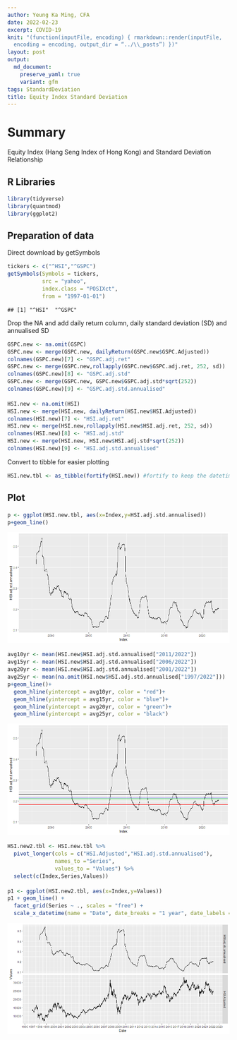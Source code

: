 ```yaml
---
author: Yeung Ka Ming, CFA
date: 2022-02-23
excerpt: COVID-19
knit: "(function(inputFile, encoding) { rmarkdown::render(inputFile,
  encoding = encoding, output_dir = “../\\_posts”) })"
layout: post
output:
  md_document:
    preserve_yaml: true
    variant: gfm
tags: StandardDeviation
title: Equity Index Standard Deviation
---
```


# Summary

Equity Index (Hang Seng Index of Hong Kong) and Standard Deviation
Relationship

## R Libraries

``` r
library(tidyverse)
library(quantmod)
library(ggplot2)
```

## Preparation of data

Direct download by getSymbols

``` r
tickers <- c("^HSI","^GSPC")
getSymbols(Symbols = tickers,
           src = "yahoo",
           index.class = "POSIXct",
           from = "1997-01-01")
```

    ## [1] "^HSI"  "^GSPC"

Drop the NA and add daily return column, daily standard deviation (SD)
and annualised SD

``` r
GSPC.new <- na.omit(GSPC)
GSPC.new <- merge(GSPC.new, dailyReturn(GSPC.new$GSPC.Adjusted))
colnames(GSPC.new)[7] <- "GSPC.adj.ret"
GSPC.new <- merge(GSPC.new,rollapply(GSPC.new$GSPC.adj.ret, 252, sd))
colnames(GSPC.new)[8] <- "GSPC.adj.std"
GSPC.new <- merge(GSPC.new, GSPC.new$GSPC.adj.std*sqrt(252))
colnames(GSPC.new)[9] <- "GSPC.adj.std.annualised"

HSI.new <- na.omit(HSI)
HSI.new <- merge(HSI.new, dailyReturn(HSI.new$HSI.Adjusted))
colnames(HSI.new)[7] <- "HSI.adj.ret"
HSI.new <- merge(HSI.new,rollapply(HSI.new$HSI.adj.ret, 252, sd))
colnames(HSI.new)[8] <- "HSI.adj.std"
HSI.new <- merge(HSI.new, HSI.new$HSI.adj.std*sqrt(252))
colnames(HSI.new)[9] <- "HSI.adj.std.annualised"
```

Convert to tibble for easier plotting

``` r
HSI.new.tbl <- as_tibble(fortify(HSI.new)) #fortify to keep the datetime index
```

## Plot

``` r
p <- ggplot(HSI.new.tbl, aes(x=Index,y=HSI.adj.std.annualised))
p+geom_line()
```

![](/images/HSI%20and%20SD%20average-1.png)<!-- -->

``` r
avg10yr <- mean(HSI.new$HSI.adj.std.annualised["2011/2022"])
avg15yr <- mean(HSI.new$HSI.adj.std.annualised["2006/2022"])
avg20yr <- mean(HSI.new$HSI.adj.std.annualised["2001/2022"])
avg25yr <- mean(na.omit(HSI.new$HSI.adj.std.annualised["1997/2022"]))
p+geom_line()+
  geom_hline(yintercept = avg10yr, color = "red")+
  geom_hline(yintercept = avg15yr, color = "blue")+
  geom_hline(yintercept = avg20yr, color = "green")+
  geom_hline(yintercept = avg25yr, color = "black")
```

![](/images/HSI%20and%20SD%20average-2.png)<!-- -->

``` r
HSI.new2.tbl <- HSI.new.tbl %>% 
  pivot_longer(cols = c("HSI.Adjusted","HSI.adj.std.annualised"), 
               names_to ="Series", 
               values_to = "Values") %>% 
  select(c(Index,Series,Values))

p1 <- ggplot(HSI.new2.tbl, aes(x=Index,y=Values))
p1 + geom_line() +
  facet_grid(Series ~ ., scales = "free") +
  scale_x_datetime(name = "Date", date_breaks = "1 year", date_labels = "%Y")
```

![](/images/SD%20and%20HSI%20relationship-1.png)<!-- -->
